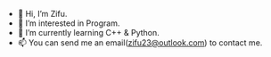 - 👋 Hi, I’m Zifu.
- 👀 I’m interested in Program.
- 🌱 I’m currently learning C++ & Python.
- 📫 You can send me an email(zifu23@outlook.com) to contact me.

<!---
zifu23/zifu23 is a ✨ special ✨ repository because its `README.md` (this file) appears on your GitHub profile.
You can click the Preview link to take a look at your changes.
--->
